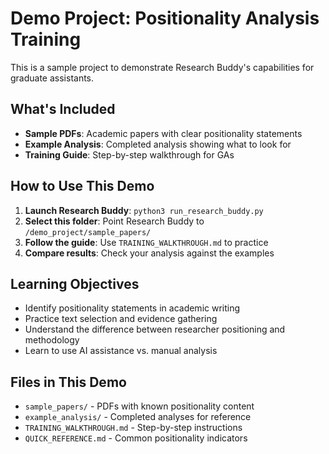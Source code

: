 # Demo Project: Positionality Analysis Training

This is a sample project to demonstrate Research Buddy's capabilities for graduate assistants.

## What's Included

- **Sample PDFs**: Academic papers with clear positionality statements
- **Example Analysis**: Completed analysis showing what to look for
- **Training Guide**: Step-by-step walkthrough for GAs

## How to Use This Demo

1. **Launch Research Buddy**: `python3 run_research_buddy.py`
2. **Select this folder**: Point Research Buddy to `/demo_project/sample_papers/`
3. **Follow the guide**: Use `TRAINING_WALKTHROUGH.md` to practice
4. **Compare results**: Check your analysis against the examples

## Learning Objectives

- Identify positionality statements in academic writing
- Practice text selection and evidence gathering
- Understand the difference between researcher positioning and methodology
- Learn to use AI assistance vs. manual analysis

## Files in This Demo

- `sample_papers/` - PDFs with known positionality content
- `example_analysis/` - Completed analyses for reference
- `TRAINING_WALKTHROUGH.md` - Step-by-step instructions
- `QUICK_REFERENCE.md` - Common positionality indicators